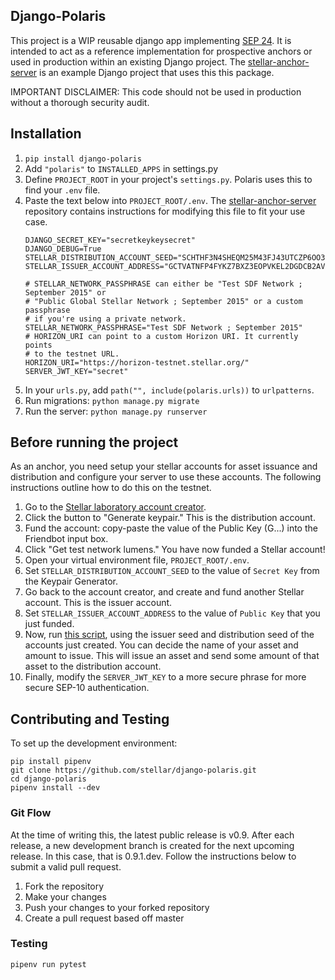 ## Django-Polaris
This project is a WIP reusable django app implementing [SEP 24](https://github.com/stellar/stellar-protocol/blob/master/ecosystem/sep-0024.md). 
It is intended to act as a reference implementation for prospective anchors or used in production within an existing Django project.
The [stellar-anchor-server](https://github.com/stellar/stellar-anchor-server) is an example Django project that uses this this package.

IMPORTANT DISCLAIMER: This code should not be used in production without a thorough security audit.

## Installation
1. `pip install django-polaris`
1. Add `"polaris"` to `INSTALLED_APPS` in settings.py
1. Define `PROJECT_ROOT` in your project's `settings.py`. Polaris uses this to find your `.env` file.
1. Paste the text below into `PROJECT_ROOT/.env`. The [stellar-anchor-server](https://github.com/stellar/stellar-anchor-server) repository contains instructions for modifying this file to fit your use case.
    ```.env
    DJANGO_SECRET_KEY="secretkeykeysecret"
    DJANGO_DEBUG=True
    STELLAR_DISTRIBUTION_ACCOUNT_SEED="SCHTHF3N4SHEQM25M43FJ43UTCZP6OO3JKYVJCJBZ4YW6KVVAGC2OUCT"
    STELLAR_ISSUER_ACCOUNT_ADDRESS="GCTVATNFP4FYKZ7BXZ3EOPVKEL2DGDCB2AVBDUNLW7NYR7REF5PMKY4V"

    # STELLAR_NETWORK_PASSPHRASE can either be "Test SDF Network ; September 2015" or
    # "Public Global Stellar Network ; September 2015" or a custom passphrase
    # if you're using a private network.
    STELLAR_NETWORK_PASSPHRASE="Test SDF Network ; September 2015"
    # HORIZON_URI can point to a custom Horizon URI. It currently points
    # to the testnet URL.
    HORIZON_URI="https://horizon-testnet.stellar.org/"
    SERVER_JWT_KEY="secret"
    ```
1. In your `urls.py`, add `path("", include(polaris.urls))` to `urlpatterns`.
1. Run migrations: `python manage.py migrate`
1. Run the server: `python manage.py runserver`

## Before running the project
As an anchor, you need setup your stellar accounts for asset issuance and distribution and configure your server to use these accounts. The following instructions outline how to do this on the testnet.

1. Go to the [Stellar laboratory account creator](https://www.stellar.org/laboratory/#account-creator?network=test).
1. Click the button to "Generate keypair." This is the distribution account.
1. Fund the account: copy-paste the value of the Public Key (G...) into the Friendbot input box.
1. Click "Get test network lumens." You have now funded a Stellar account! 
1. Open your virtual environment file, `PROJECT_ROOT/.env`.
1. Set `STELLAR_DISTRIBUTION_ACCOUNT_SEED` to the value of `Secret Key` from the Keypair Generator.
1. Go back to the account creator, and create and fund another Stellar account. This is the issuer account.
1. Set `STELLAR_ISSUER_ACCOUNT_ADDRESS` to the value of `Public Key` that you just funded.
1. Now, run [this script](https://github.com/msfeldstein/create-stellar-token), using the issuer seed and distribution seed of the accounts just created. You can decide the name of your asset and amount to issue. This will issue an asset and send some amount of that asset to the distribution account.
1. Finally, modify the `SERVER_JWT_KEY` to a more secure phrase for more secure SEP-10 authentication. 

## Contributing and Testing
To set up the development environment:
```
pip install pipenv
git clone https://github.com/stellar/django-polaris.git
cd django-polaris
pipenv install --dev
```
### Git Flow
At the time of writing this, the latest public release is v0.9. 
After each release, a new development branch is created for the next upcoming release. In this case, that is 0.9.1.dev.
Follow the instructions below to submit a valid pull request.

1. Fork the repository
1. Make your changes
1. Push your changes to your forked repository
1. Create a pull request based off master

### Testing
```.env
pipenv run pytest
```
